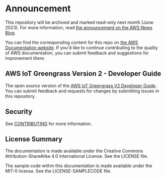 # Announcement

This repository will be archived and marked read-only next month (June 2023). For more information, read [the announcement on the AWS News Blog](https://aws.amazon.com/blogs/aws/retiring-the-aws-documentation-on-github/).

You can find the corresponding content for this repo on [the AWS Documentation website](https://docs.aws.amazon.com/greengrass/v2/developerguide). If you'd like to continue contributing to the quality of AWS documentation, you can submit feedback and suggestions for improvement there.

## AWS IoT Greengrass Version 2 - Developer Guide

The open source version of the [AWS IoT Greengrass V2 Developer Guide](https://docs.aws.amazon.com/greengrass/v2/developerguide/what-is-iot-greengrass.html). You can submit feedback and requests for changes by submitting issues in this repository.

## Security

See [CONTRIBUTING](CONTRIBUTING.md#security-issue-notifications) for more information.

## License Summary

The documentation is made available under the Creative Commons Attribution-ShareAlike 4.0 International License. See the LICENSE file.

The sample code within this documentation is made available under the MIT-0 license. See the LICENSE-SAMPLECODE file.
